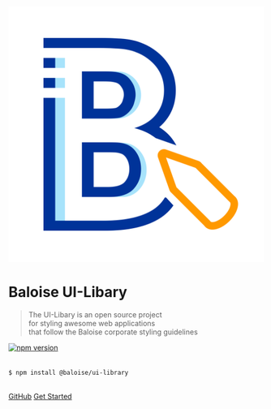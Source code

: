 ![Baloise UI-Library Logo](docs/assets/images/icon.svg ':size=180')

# Baloise UI-Libary

> The UI-Libary is an open source project<br>for styling awesome web applications<br>that follow the Baloise corporate styling guidelines

[![npm version](https://badge.fury.io/js/%40baloise%2Fui-library.svg)](https://badge.fury.io/js/%40baloise%2Fui-library)

<br>
<code class="cover-code">$ npm install @baloise/ui-library</code>
<br>
<br>

[GitHub](https://github.com/baloise/ui-library)
[Get Started](introduction/quick-start.md)
